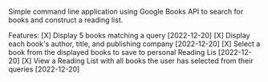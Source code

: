 Simple command line application using Google Books API to search for books and construct a reading list.

Features:
[X] Display 5 books matching a query [2022-12-20]
[X] Display each book's author, title, and publishing company [2022-12-20]
[X] Select a book from the displayed books to save to personal Reading Lis [2022-12-20]
[X] View a Reading List with all books the user has selected from their queries [2022-12-20]

